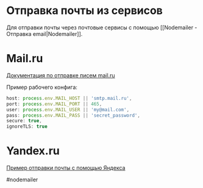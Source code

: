 # Отправка почты из сервисов

Для отправки почты через почтовые сервисы с помощью [[Nodemailer - Отправка email|Nodemailer]].

# Mail.ru

[Документация по отправке писем mail.ru](https://help.mail.ru/biz/domain/faq/clients)

Пример рабочего конфига:

```js
host: process.env.MAIL_HOST || 'smtp.mail.ru',
port: process.env.MAIL_PORT || 465,
user: process.env.MAIL_USER || 'my@mail.com',
pass: process.env.MAIL_PASS || 'secret_password',
secure: true,
ignoreTLS: true
```

# Yandex.ru

[Пример отправки почты с помощью Яндекса](https://qna.habr.com/q/912463)


#nodemailer